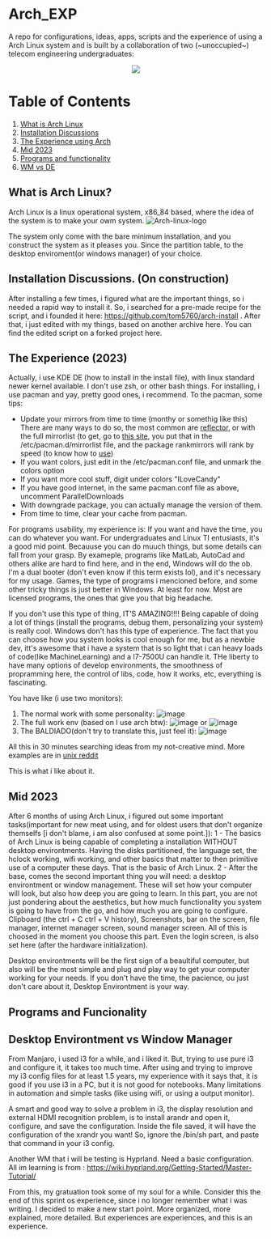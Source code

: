 # Arch_EXP
A repo for configurations, ideas, apps, scripts and the experience of using a Arch Linux system and is built by a collaboration of two (~unoccupied~) telecom engineering undergraduates:
<p align="center"><a href="https://github.com/ruanpereira/Arch_EXP/graphs/contributors">
  <img src="https://contributors-img.web.app/image?repo=ruanpereira/Arch_EXP">
</a></p>

# Table of Contents
1. [What is Arch Linux](#what-is-arch-linux?)
2. [Installation Discussions](#Installation-Discussions)
3. [The Experience using Arch](#The-Experience-(2023))
4. [Mid 2023](#Mid-2023)
5. [Programs and functionality](#Programs-and-functionality)
6. [WM vs DE](#Desktop-Environtment-vs-Window-Manager)


## What is Arch Linux? 

Arch Linux is a linux operational system, x86_84 based, where the idea of the system is to make your owm system. 
![Arch-linux-logo](https://user-images.githubusercontent.com/77154574/230751122-7527170c-f03a-48e9-9e37-9f54fec8bb99.png)

The system only come with the bare minimum installation, and you construct the system as it pleases you. Since the partition table, to the desktop enviroment(or windows manager) of your choice. 

## Installation Discussions. (On construction)
After installing a few times, i figured what are the important things, so i needed a rapid way to install it. So, i searched for a pre-made recipe for 
the script, and i founded it here: https://github.com/tom5760/arch-install . After that, i just edited with my things, based on another archive here. You can find the edited script on a forked project here. 

## The Experience (2023)
Actually, i use KDE DE (how to install in the install file), with linux standard newer kernel available. I don't use zsh, or other bash things. For installing, i use pacman and yay, pretty good ones, i recommend. To the pacman, some tips: 

- Update your mirrors from time to time (monthy or somethig like this) There are many ways to do so, the most common are [reflector](https://ostechnix.com/retrieve-latest-mirror-list-using-reflector-arch-linux/), or with the full mirrorlist (to get, go to [this site](https://archlinux.org/mirrorlist/), you put that in the /etc/pacman.d/mirrorlist file, and the package rankmirrors will rank by speed (to know how to [use](https://www.reddit.com/r/linuxbrasil/comments/9esc3s/usando_reflector_e_rankmirrors_no_arch_linux/))
- If you want colors, just edit in the /etc/pacman.conf file, and unmark the colors option
- If you want more cool stuff, digit under colors "ILoveCandy"
- If you have good internet, in the same pacman.conf file as above, uncomment ParallelDownloads
- With downgrade package, you can actually manage the version of them. 
- From time to time, clear your cache from pacman. 

For programs usability, my experience is: If you want and have the time, you can do whatever you want. For undergraduates and Linux TI entusiasts, it's a good mid point. Becauuse you can do muuch things, but some details can fall from your grasp. By exameple, programs like MatLab, AutoCad and others alike are hard to find here, and in the end, Windows will do the ob. I'm a dual booter (don't even know if this term exists lol), and it's necessary for my usage. Games, the type of programs i mencioned before, and some other tricky things is just better in Windows. At least for now. Most are licensed programs, the ones that give you that big headache. 

If you don't use this type of thing, IT'S AMAZING!!!! Being capable of doing a lot of things (install the programs, debug them, personalizing your system) is really cool. Windows don't has this type of experience. The fact that you can choose how you system looks is cool enough for me, but as a newbie dev, itt's awesome that i have a system that is so light that i can heavy loads of code(like MachineLearning) and a I7-7500U can handle it. THe liberty to have many options of develop environments, the smoothness of propramming here, the control of libs, code, how it works, etc, everything is fascinating. 

You have like (i use two monitors):

1. The normal work with some personality: ![image](https://user-images.githubusercontent.com/77154574/218199152-c7e93d3c-f61f-4710-becf-e59d0873d26e.png)
2. The full work env (based on I use arch btw): ![image](https://user-images.githubusercontent.com/77154574/218198308-de14b915-3569-49d1-96a6-65632620b8dc.png)
or ![image](https://user-images.githubusercontent.com/77154574/218199739-51393029-a74e-4230-bee8-997f4eaba9d5.png)
3. The BALDIADO(don't try to translate this, just feel it): ![image](https://user-images.githubusercontent.com/77154574/218201241-0c9e02c8-8204-4e16-8277-750ee9a522ee.png)

All this in 30 minutes searching ideas from my not-creative mind. More examples are in [unix reddit](https://www.reddit.com/r/unixporn/)

This is what i like about it.

## Mid 2023
After 6 months of using Arch Linux, i figured out some important tasks(important for new meat using, and for oldest users that don't organize themselfs [i don't blame, i am also confused at some point.]):
1 - The basics of Arch Linux is being capable of completing a installation WITHOUT desktop environtments. Having the disks partitioned, the language set, the hclock working, wifi working, and other basics that matter to then primitive use of a computer these days. That is the basic of Arch Linux.
2 - After the base, comes the second important thing you will need: a desktop environtment or window management. These will set how your computer will look, but also how deep you are going to learn. In this part, you are not just pondering about the aesthetics, but how much functionality you system is going to have from the go, and how much you are going to configure. Clipboard (the ctrl + C ctrl + V history), Screenshots, bar on the screen, file manager, internet manager screen, sound manager screen. All of this is choosed in the moment you choose this part.
Even the login screen, is also set here (after the hardware initialization).

Desktop environtments will be the first sign of a beaultiful computer, but also will be the most simple and plug and play way to get your computer working for your needs. If you don't have the time, the pacience, ou just don't care about it, Desktop Environtment is your way.

## Programs and Funcionality

## Desktop Environtment vs Window Manager

From Manjaro, i used i3 for a while, and i liked it. But, trying to use pure i3 and configure it, it takes too much time. After using and trying to improve my i3 config files for at least 1.5 years, my experience with it says that, it is good if you use i3 in a PC, but it is not good for notebooks. Many limitations in automation and simple tasks (like using wifi, or using a output monitor).

A smart and good way to solve a problem in i3, the display resolution and external HDMI recognition problem, is to install arandr and open it, configure, and save the configuration. Inside the file saved, it will have the configuration of the xrandr you want! So, ignore the /bin/sh part, and paste that command in your i3 config.  

Another WM that i will be testing is Hyprland. Need a basic configuration.
All im learning is from : https://wiki.hyprland.org/Getting-Started/Master-Tutorial/

From this, my gratuation took some of my soul for a while. Consider this the end of this sprint os experience, since i no longer remember what i was writing. I decided to make a new start point. More organized, more explained, more detailed. But experiences are experiences, and this is an experience.


